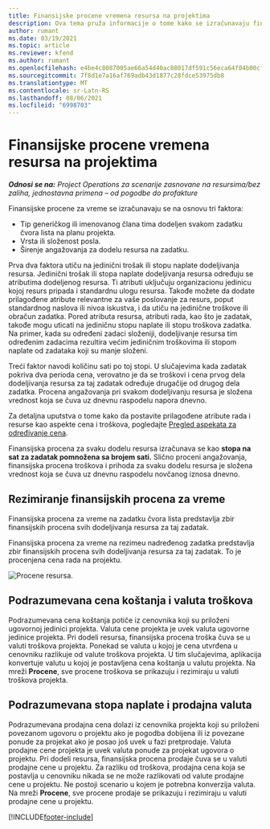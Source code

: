 ```yaml
---
title: Finansijske procene vremena resursa na projektima
description: Ova tema pruža informacije o tome kako se izračunavaju finansijske procene za vreme.
author: rumant
ms.date: 03/19/2021
ms.topic: article
ms.reviewer: kfend
ms.author: rumant
ms.openlocfilehash: e4be4c8087005ae66a54d40ac88017df591c56eca64f04b00cf34b0e5a8a09ce
ms.sourcegitcommit: 7f8d1e7a16af769adb43d1877c28fdce53975db8
ms.translationtype: MT
ms.contentlocale: sr-Latn-RS
ms.lasthandoff: 08/06/2021
ms.locfileid: "6998703"
---
```

# <a name="financial-estimates-for-resource-time-on-projects"></a>Finansijske procene vremena resursa na projektima

_**Odnosi se na:** Project Operations za scenarije zasnovane na resursima/bez zaliha, jednostavna primena – od pogodbe do profakture_

Finansijske procene za vreme se izračunavaju se na osnovu tri faktora: 

- Tip generičkog ili imenovanog člana tima dodeljen svakom zadatku čvora lista na planu projekta. 
- Vrsta ili složenost posla.
- Širenje angažovanja za dodelu resursa na zadatku. 

Prva dva faktora utiču na jedinični trošak ili stopu naplate dodeljivanja resursa. Jedinični trošak ili stopa naplate dodeljivanja resursa određuju se atributima dodeljenog resursa. Ti atributi uključuju organizacionu jedinicu kojoj resurs pripada i standardnu ulogu resursa. Takođe možete da dodate prilagođene atribute relevantne za vaše poslovanje za resurs, poput standardnog naslova ili nivoa iskustva, i da utiču na jedinične troškove ili obračun zadatka.
Pored atributa resursa, atributi rada, kao što je zadatak, takođe mogu uticati na jediničnu stopu naplate ili stopu troškova zadatka. Na primer, kada su određeni zadaci složeniji, dodeljivanje resursa tim određenim zadacima rezultira većim jediničnim troškovima ili stopom naplate od zadataka koji su manje složeni.   

Treći faktor navodi količinu sati po toj stopi. U slučajevima kada zadatak pokriva dva perioda cena, verovatno je da se troškovi i cena prvog dela dodeljivanja resursa za taj zadatak određuje drugačije od drugog dela zadatka. Procena angažovanja pri svakom dodeljivanju resursa je složena vrednost koja se čuva uz dnevnu raspodelu napora dnevno.

Za detaljna uputstva o tome kako da postavite prilagođene atribute rada i resurse kao aspekte cena i troškova, pogledajte [Pregled aspekata za određivanje cena](../pricing-costing/pricing-dimensions-overview.md).

Finansijska procena za svaku dodelu resursa izračunava se kao **stopa na sat za zadatak pomnožena sa brojem sati.**  Slično proceni angažovanja, finansijska procena troškova i prihoda za svaku dodelu resursa je složena vrednost koja se čuva uz dnevnu raspodelu novčanog iznosa dnevno. 

## <a name="summarizing-financial-estimates-for-time"></a>Rezimiranje finansijskih procena za vreme
Finansijska procena za vreme na zadatku čvora lista predstavlja zbir finansijskih procena svih dodeljivanja resursa za taj zadatak.

Finansijska procena za vreme na rezimeu nadređenog zadatka predstavlja zbir finansijskih procena svih dodeljivanja resursa za taj zadatak. To je procenjena cena rada na projektu. 

![Procene resursa.](./media/navigation12.png)

## <a name="default-cost-price-and-cost-currency"></a>Podrazumevana cena koštanja i valuta troškova

Podrazumevana cena koštanja potiče iz cenovnika koji su priloženi ugovornoj jedinici projekta. Valuta cene projekta je uvek valuta ugovorne jedinice projekta. Pri dodeli resursa, finansijska procena troška čuva se u valuti troškova projekta. Ponekad se valuta u kojoj je cena utvrđena u cenovniku razlikuje od valute troškova projekta. U tim slučajevima, aplikacija konvertuje valutu u kojoj je postavljena cena koštanja u valutu projekta. Na mreži **Procene**, sve procene troškova se prikazuju i rezimiraju u valuti troškova projekta. 

## <a name="default-bill-rate-and-sales-currency"></a>Podrazumevana stopa naplate i prodajna valuta

Podrazumevana prodajna cena dolazi iz cenovnika projekta koji su priloženi povezanom ugovoru o projektu ako je pogodba dobijena ili iz povezane ponude za projekat ako je posao još uvek u fazi pretprodaje. Valuta prodajne cene projekta je uvek valuta ponude za projekat ugovora o projektu. Pri dodeli resursa, finansijska procena prodaje čuva se u valuti prodajne cene u projektu. Za razliku od troškova, prodajna cena koja se postavlja u cenovniku nikada se ne može razlikovati od valute prodajne cene u projektu. Ne postoji scenario u kojem je potrebna konverzija valuta. Na mreži **Procene**, sve procene prodaje se prikazuju i rezimiraju u valuti prodajne cene u projektu. 

[!INCLUDE[footer-include](../includes/footer-banner.md)]
